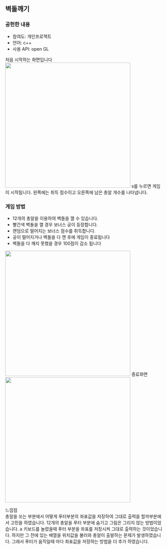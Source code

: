 <h2>벽돌깨기</h2>
<h3>공헌한 내용</h3>
<ul>
  <li>참여도: 개인프로젝트</li>
  <li>언어: c++</li>
  <li>사용 API: open GL</li>
</ul>
처음 시작하는 화면입니다</br>
<img src="https://user-images.githubusercontent.com/35258834/63439351-d0309b00-c468-11e9-8b0a-9f1fc3159ceb.JPG" width="400">
s를 누르면 게임이 시작됩니다. 왼쪽에는 취득 점수이고 오른쪽에 남은 총알 개수를 나타냅니다.
<h3>게임 방법</h3>
<ul>
  <li>12개의 총알을 이용하여 벽돌을 깰 수 있습니다.</li>
  <li>빨간색 벽돌을 깰 경우 보너스 공이 등장합니다.</li>
  <li>랜덤으로 떨어지는 보너스 점수를 취득합니다.</li>
  <li>공이 떨어지거나 벽돌을 다 깬 후에 게임이 종료됩니다</li>
  <li>벽돌을 다 깨지 못했을 경우 100점이 감소 됩니다</li>
</ul>
<img src="https://user-images.githubusercontent.com/35258834/63440129-441f7300-c46a-11e9-9bfd-8f37ed0f0fff.JPG" width="400">
종료화면<br>
<img src="https://user-images.githubusercontent.com/35258834/63441097-daa06400-c46b-11e9-9d06-5a7e5d80bad8.JPG" width="400">

느낌점</br>
총알을 쏘는 부분에서 어떻게 푸터부분의 좌표값을 저장하여 그대로 출력을 할까부분에서 고민을 하였습니다.
12개의 총알을 푸터 부분에 숨기고 그림은 그리지 않는 방법이었습니다. a 키보드를 놀렸을때 푸터 부분을 좌표를 저장시켜 그대로 출력하는 것이었습니다.  하지만 그 전에 있는 배열을 위치값을 불러와 총알이 출발하는 문제가 발생하였습니다. 그래서 푸터가 움직일때 마다 좌표값을 저장하는 방법을 더 추가 하였습니다.
